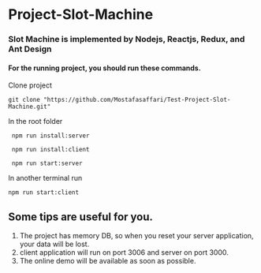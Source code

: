 # Project-Slot-Machine

### Slot Machine is implemented by Nodejs, Reactjs, Redux, and Ant Design

#### For the running project, you should run these commands.

Clone project

```
git clone "https://github.com/Mostafasaffari/Test-Project-Slot-Machine.git"
```

In the root folder

```
 npm run install:server

 npm run install:client

 npm run start:server

```
In another terminal run
```
npm run start:client
```

## Some tips are useful for you.

1. The project has memory DB, so when you reset your server application, your data will be lost.
1. client application will run on port 3006 and server on port 3000.
1. The online demo will be available as soon as possible.
